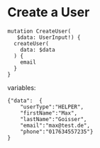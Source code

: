 # Create a User
```
mutation CreateUser(
   $data: UserInput!) {
  createUser(
    data: $data
  ) {
    email
  }
}
```
variables:
```
{"data":  {
    "userType":"HELPER",
    "firstName":"Max",
    "lastName":"Goisser",
    "email":"max@test.de",
    "phone":"017634557235"}
}
``` 



# 